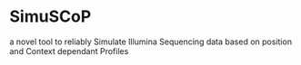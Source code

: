 # SimuSCoP
a novel tool to reliably Simulate Illumina Sequencing data based on position and Context dependant Profiles
